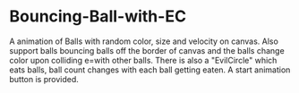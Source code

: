 # Bouncing-Ball-with-EC
A animation of Balls with random color, size and velocity on canvas. 
Also support balls bouncing balls off the border of canvas and the balls change color upon colliding e=with other balls.
There is also a "EvilCircle" which eats balls, ball count changes with each ball getting eaten.
A start animation button is provided.
